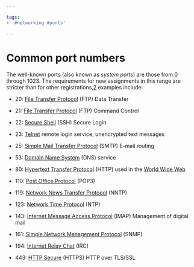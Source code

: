 ```yaml
---

tags: 
- '#networking #ports'

---
```


# Common port numbers


The well-known ports (also known as _system ports_) are those from 0 through 1023. The requirements for new assignments in this range are stricter than for other registrations,[2](https://en.wikipedia.org/wiki/Port_%28computer_networking%29#cite_note-2) examples include:

*   20: [File Transfer Protocol](https://en.wikipedia.org/wiki/File_Transfer_Protocol) (FTP) Data Transfer
*   21: [File Transfer Protocol](https://en.wikipedia.org/wiki/File_Transfer_Protocol) (FTP) Command Control
*   22: [Secure Shell](https://en.wikipedia.org/wiki/Secure_Shell) (SSH) Secure Login
*   23: [Telnet](https://en.wikipedia.org/wiki/Telnet) remote login service, unencrypted text messages
*   25: [Simple Mail Transfer Protocol](https://en.wikipedia.org/wiki/Simple_Mail_Transfer_Protocol) (SMTP) E-mail routing
*   53: [Domain Name System](https://en.wikipedia.org/wiki/Domain_Name_System) (DNS) service
*   80: [Hypertext Transfer Protocol](https://en.wikipedia.org/wiki/Hypertext_Transfer_Protocol) (HTTP) used in the [World Wide Web](https://en.wikipedia.org/wiki/World_Wide_Web)
    
*   110: [Post Office Protocol](https://en.wikipedia.org/wiki/Post_Office_Protocol) (POP3)
*   119: [Network News Transfer Protocol](https://en.wikipedia.org/wiki/Network_News_Transfer_Protocol) (NNTP)
*   123: [Network Time Protocol](https://en.wikipedia.org/wiki/Network_Time_Protocol) (NTP)
*   143: [Internet Message Access Protocol](https://en.wikipedia.org/wiki/Internet_Message_Access_Protocol) (IMAP) Management of digital mail
*   161: [Simple Network Management Protocol](https://en.wikipedia.org/wiki/Simple_Network_Management_Protocol) (SNMP)
*   194: [Internet Relay Chat](https://en.wikipedia.org/wiki/Internet_Relay_Chat) (IRC)
*   443: [HTTP Secure](https://en.wikipedia.org/wiki/HTTP_Secure) (HTTPS) HTTP over TLS/SSL

